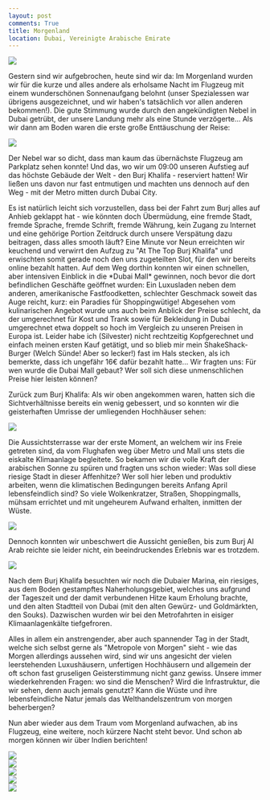 ```yaml
---
layout: post
comments: True
title: Morgenland
location: Dubai, Vereinigte Arabische Emirate
---
```

<p>
<a href='http://whataboutas.data.s3.amazonaws.com/images/2015-04-07-morgenland/P1050583.JPG' data-lightbox='Post' title='Morgenstimmung im Flugzeug'
><img class='img-wide' src='http://whataboutas.data.s3.amazonaws.com/images/2015-04-07-morgenland/previews/P1050583.jpg' /></a>
</p>
<p>
Gestern sind wir aufgebrochen, heute sind wir da: Im Morgenland wurden wir für die kurze und alles andere als erholsame Nacht im Flugzeug mit einem wunderschönen Sonnenaufgang belohnt (unser Spezialessen war übrigens ausgezeichnet, und wir haben's tatsächlich vor allen anderen bekommen!). Die gute Stimmung wurde durch den angekündigten Nebel in Dubai getrübt, der unsere Landung mehr als eine Stunde verzögerte... Als wir dann am Boden waren die erste große Enttäuschung der Reise:
</p>
<!--more-->
<p>
<a href='http://whataboutas.data.s3.amazonaws.com/images/2015-04-07-morgenland/P1050585.JPG' data-lightbox='Post' title='Nebelsuppe zum Frühstück'
><img class='img-wide' src='http://whataboutas.data.s3.amazonaws.com/images/2015-04-07-morgenland/previews/P1050585.jpg' /></a>
</p>
<p>
Der Nebel war so dicht, dass man kaum das übernächste Flugzeug am Parkplatz sehen konnte! Und das, wo wir um 09:00 unseren Aufstieg auf das höchste Gebäude der Welt - den Burj Khalifa - reserviert hatten! Wir ließen uns davon nur fast entmutigen und machten uns dennoch auf den Weg - mit der Metro mitten durch Dubai City.
</p>
<p>
Es ist natürlich leicht sich vorzustellen, dass bei der Fahrt zum Burj alles auf Anhieb geklappt hat - wie könnten doch Übermüdung, eine fremde Stadt, fremde Sprache, fremde Schrift, fremde Währung, kein Zugang zu Internet und eine gehörige Portion Zeitdruck durch unsere Verspätung dazu beitragen, dass alles smooth läuft? Eine Minute vor Neun erreichten wir keuchend und verwirrt den Aufzug zu "At The Top Burj Khalifa" und erwischten somit gerade noch den uns zugeteilten Slot, für den wir bereits online bezahlt hatten. Auf dem Weg dorthin konnten wir einen schnellen, aber intensiven Einblick in die *Dubai Mall* gewinnen, noch bevor die dort befindlichen Geschäfte geöffnet wurden: Ein Luxusladen neben dem anderen, amerikanische Fastfoodketten, schlechter Geschmack soweit das Auge reicht, kurz: ein Paradies für Shoppingwütige! Abgesehen vom kulinarischen Angebot wurde uns auch beim Anblick der Preise schlecht, da der umgerechnet für Kost und Trank sowie für Bekleidung in Dubai umgerechnet etwa doppelt so hoch im Vergleich zu unseren Preisen in Europa ist. Leider habe ich (Silvester) nicht rechtzeitig Kopfgerechnet und einfach meinen ersten Kauf getätigt, und so blieb mir mein ShakeShack-Burger (Welch Sünde! Aber so lecker!) fast im Hals stecken, als ich bemerkte, dass ich ungefähr 16€ dafür bezahlt hatte... Wir fragten uns: Für wen wurde die Dubai Mall gebaut? Wer soll sich diese unmenschlichen Preise hier leisten können?
</p>
<p>
Zurück zum Burj Khalifa: Als wir oben angekommen waren, hatten sich die Sichtverhältnisse bereits ein wenig gebessert, und so konnten wir die geisterhaften Umrisse der umliegenden Hochhäuser sehen:
</p>
<div>
<a href='http://whataboutas.data.s3.amazonaws.com/images/2015-04-07-morgenland/DSC_0191.JPG' data-lightbox='Post' title='Blick vom Burj Khalifa auf die benachbarten Hochhäuser'
><img class='img-wide' src='http://whataboutas.data.s3.amazonaws.com/images/2015-04-07-morgenland/previews/DSC_0191.jpg' /> </a>
</div>
<p>
Die Aussichtsterrasse war der erste Moment, an welchem wir ins Freie getreten sind, da vom Flughafen weg über Metro und Mall uns stets die eiskalte Klimaanlage begleitete. So bekamen wir die volle Kraft der arabischen Sonne zu spüren und fragten uns schon wieder: Was soll diese riesige Stadt in dieser Affenhitze? Wer soll hier leben und produktiv arbeiten, wenn die klimatischen Bedingungen bereits Anfang April lebensfeindlich sind? So viele Wolkenkratzer, Straßen, Shoppingmalls, mühsam errichtet und mit ungeheurem Aufwand erhalten, inmitten der Wüste.
</p>
<p><a href='http://whataboutas.data.s3.amazonaws.com/images/2015-04-07-morgenland/DSC_0208.JPG' class='imageslink' data-lightbox='Post' title='Brunnenanlage am Fuße des Burj Khalifa, im Hintergrund die weite Wüste'
><img class='links' src='http://whataboutas.data.s3.amazonaws.com/images/2015-04-07-morgenland/thumbs/DSC_0208.JPG' /></a>
</p>
<p>
Dennoch konnten wir unbeschwert die Aussicht genießen, bis zum Burj Al Arab reichte sie leider nicht, ein beeindruckendes Erlebnis war es trotzdem.
</p>
<p>
<a href='http://whataboutas.data.s3.amazonaws.com/images/2015-04-07-morgenland/DSC_0218.JPG' class='imageslink' data-lightbox='Post' title='Der obligatorische Selfie!'
><img class='rechts' src='http://whataboutas.data.s3.amazonaws.com/images/2015-04-07-morgenland/thumbs/DSC_0218.JPG' /></a>
</p>
<p>
Nach dem Burj Khalifa besuchten wir noch die Dubaier Marina, ein riesiges, aus dem Boden gestampftes Naherholungsgebiet, welches uns aufgrund der Tageszeit und der damit verbundenen Hitze kaum Erholung brachte, und den alten Stadtteil von Dubai (mit den alten Gewürz- und Goldmärkten, den Souks). Dazwischen wurden wir bei den Metrofahrten in eisiger Klimaanlagenkälte tiefgefroren.
</p>
<p>Alles in allem ein anstrengender, aber auch spannender Tag in der Stadt, welche sich selbst gerne als "Metropole von Morgen" sieht - wie das Morgen allerdings aussehen wird, sind wir uns angesicht der vielen leerstehenden Luxushäusern, unfertigen Hochhäusern und allgemein der oft schon fast gruseligen Geisterstimmung nicht ganz gewiss. Unsere immer wiederkehrenden Fragen: wo sind die Menschen? Wird die Infrastruktur, die wir sehen, denn auch jemals genutzt? Kann die Wüste und ihre lebensfeindliche Natur jemals das Welthandelszentrum von morgen beherbergen?
</p>
<p>
Nun aber wieder aus dem Traum vom Morgenland aufwachen, ab ins Flugzeug, eine weitere, noch kürzere Nacht steht bevor. Und schon ab morgen können wir über Indien berichten!
</p>
<p>
<div class='image-frame'>
<div class='nailthumb-container square-thumb'><a href='http://whataboutas.data.s3.amazonaws.com/images/2015-04-07-morgenland/DSC_0225.JPG' class='imageslink' data-lightbox='Gallery' title='Angela, Wüste, Himmel, und sonst nicht mehr viel'
><img class='images' src='http://whataboutas.data.s3.amazonaws.com/images/2015-04-07-morgenland/thumbs/DSC_0225.JPG' /></a>
</div>
<div class='nailthumb-container square-thumb'><a href='http://whataboutas.data.s3.amazonaws.com/images/2015-04-07-morgenland/DSC_0255.JPG' class='imageslink' data-lightbox='Gallery' title='The Burj and us!'
><img class='images' src='http://whataboutas.data.s3.amazonaws.com/images/2015-04-07-morgenland/thumbs/DSC_0255.JPG' /></a>
</div>
<div class='nailthumb-container square-thumb'><a href='http://whataboutas.data.s3.amazonaws.com/images/2015-04-07-morgenland/DSC_0294.JPG' class='imageslink' data-lightbox='Gallery' title='Marina Dubai'
><img class='images' src='http://whataboutas.data.s3.amazonaws.com/images/2015-04-07-morgenland/thumbs/DSC_0294.JPG' /></a>
</div>
<div class='nailthumb-container square-thumb'><a href='http://whataboutas.data.s3.amazonaws.com/images/2015-04-07-morgenland/DSC_0313.JPG' class='imageslink' data-lightbox='Gallery' title='Das alte Dubai'
><img class='images' src='http://whataboutas.data.s3.amazonaws.com/images/2015-04-07-morgenland/thumbs/DSC_0313.JPG' /></a>
</div>
<div class='nailthumb-container square-thumb'><a href='http://whataboutas.data.s3.amazonaws.com/images/2015-04-07-morgenland/P1050613.JPG' class='imageslink' data-lightbox='Gallery' title='Abschied vom Burj...'
><img class='images' src='http://whataboutas.data.s3.amazonaws.com/images/2015-04-07-morgenland/thumbs/P1050613.JPG' /></a>
</div>
</div>
</p>